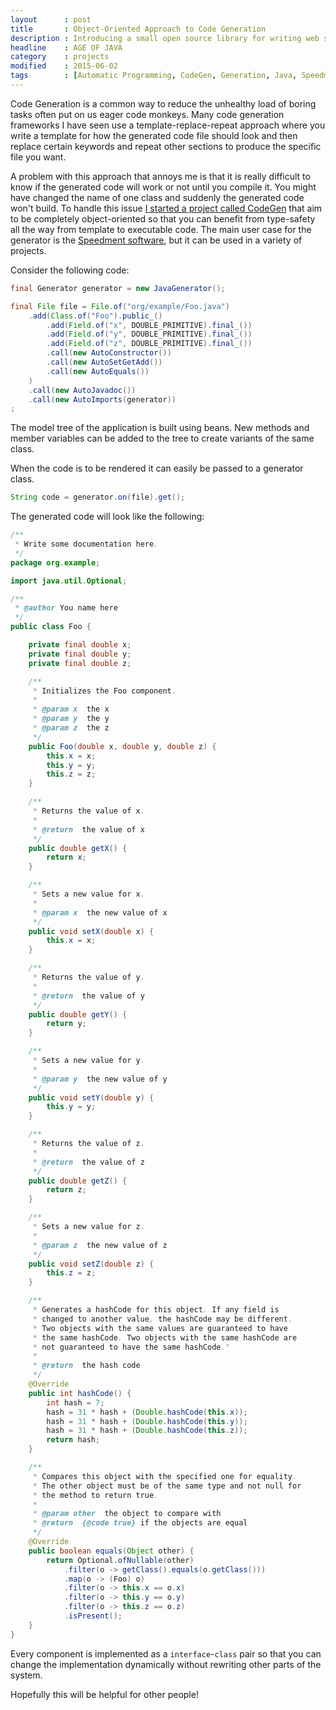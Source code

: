 ```yaml
---
layout      : post
title       : Object-Oriented Approach to Code Generation
description : Introducing a small open source library for writing web services
headline    : AGE OF JAVA
category    : projects
modified    : 2015-06-02
tags        : [Automatic Programming, CodeGen, Generation, Java, Speedment]
---
```


Code Generation is a common way to reduce the unhealthy load of boring tasks often put on us eager code monkeys. Many code generation frameworks I have seen use a template-replace-repeat approach where you write a template for how the generated code file should look and then replace certain keywords and repeat other sections to produce the specific file you want.

A problem with this approach that annoys me is that it is really difficult to know if the generated code will work or not until you compile it. You might have changed the name of one class and suddenly the generated code won't build. To handle this issue [I started a project called CodeGen](https://github.com/Pyknic/CodeGen) that aim to be completely object-oriented so that you can benefit from type-safety all the way from template to executable code. The main user case for the generator is the [Speedment software](https://github.com/speedment/speedment), but it can be used in a variety of projects.

Consider the following code:

```java
final Generator generator = new JavaGenerator();

final File file = File.of("org/example/Foo.java")
    .add(Class.of("Foo").public_()
        .add(Field.of("x", DOUBLE_PRIMITIVE).final_())
        .add(Field.of("y", DOUBLE_PRIMITIVE).final_())
        .add(Field.of("z", DOUBLE_PRIMITIVE).final_())
        .call(new AutoConstructor())
        .call(new AutoSetGetAdd())
        .call(new AutoEquals())
    )
    .call(new AutoJavadoc())
    .call(new AutoImports(generator))
;
```

The model tree of the application is built using beans. New methods and member variables can be added to the tree to create variants of the same class.

When the code is to be rendered it can easily be passed to a generator class.

```java
String code = generator.on(file).get();
```

The generated code will look like the following:

```java
/**
 * Write some documentation here.
 */
package org.example;

import java.util.Optional;

/**
 * @author You name here
 */
public class Foo {

    private final double x;
    private final double y;
    private final double z;

    /**
     * Initializes the Foo component.
     *
     * @param x  the x
     * @param y  the y
     * @param z  the z
     */
    public Foo(double x, double y, double z) {
        this.x = x;
        this.y = y;
        this.z = z;
    }

    /**
     * Returns the value of x.
     *
     * @return  the value of x
     */
    public double getX() {
        return x;
    }

    /**
     * Sets a new value for x.
     *
     * @param x  the new value of x
     */
    public void setX(double x) {
        this.x = x;
    }

    /**
     * Returns the value of y.
     *
     * @return  the value of y
     */
    public double getY() {
        return y;
    }

    /**
     * Sets a new value for y.
     *
     * @param y  the new value of y
     */
    public void setY(double y) {
        this.y = y;
    }

    /**
     * Returns the value of z.
     *
     * @return  the value of z
     */
    public double getZ() {
        return z;
    }

    /**
     * Sets a new value for z.
     *
     * @param z  the new value of z
     */
    public void setZ(double z) {
        this.z = z;
    }

    /**
     * Generates a hashCode for this object. If any field is
     * changed to another value, the hashCode may be different.
     * Two objects with the same values are guaranteed to have
     * the same hashCode. Two objects with the same hashCode are
     * not guaranteed to have the same hashCode."
     *
     * @return  the hash code
     */
    @Override
    public int hashCode() {
        int hash = 7;
        hash = 31 * hash + (Double.hashCode(this.x));
        hash = 31 * hash + (Double.hashCode(this.y));
        hash = 31 * hash + (Double.hashCode(this.z));
        return hash;
    }

    /**
     * Compares this object with the specified one for equality.
     * The other object must be of the same type and not null for
     * the method to return true.
     *
     * @param other  the object to compare with
     * @return  {@code true} if the objects are equal
     */
    @Override
    public boolean equals(Object other) {
        return Optional.ofNullable(other)
            .filter(o -> getClass().equals(o.getClass()))
            .map(o -> (Foo) o)
            .filter(o -> this.x == o.x)
            .filter(o -> this.y == o.y)
            .filter(o -> this.z == o.z)
            .isPresent();
    }
} 
```

Every component is implemented as a `interface`-`class` pair so that you can change the implementation dynamically without rewriting other parts of the system.

Hopefully this will be helpful for other people!
